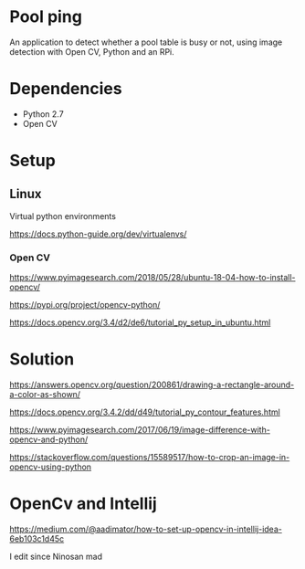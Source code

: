 # Pool ping

An application to detect whether a pool table is busy or not, using image detection with Open CV, Python and an RPi.

# Dependencies

- Python 2.7
- Open CV

# Setup

## Linux

Virtual python environments

<https://docs.python-guide.org/dev/virtualenvs/>

### Open CV

<https://www.pyimagesearch.com/2018/05/28/ubuntu-18-04-how-to-install-opencv/>


<https://pypi.org/project/opencv-python/>

<https://docs.opencv.org/3.4/d2/de6/tutorial_py_setup_in_ubuntu.html>


# Solution

<https://answers.opencv.org/question/200861/drawing-a-rectangle-around-a-color-as-shown/>

<https://docs.opencv.org/3.4.2/dd/d49/tutorial_py_contour_features.html>

<https://www.pyimagesearch.com/2017/06/19/image-difference-with-opencv-and-python/>

<https://stackoverflow.com/questions/15589517/how-to-crop-an-image-in-opencv-using-python>

# OpenCv and Intellij

<https://medium.com/@aadimator/how-to-set-up-opencv-in-intellij-idea-6eb103c1d45c>

I edit since Ninosan mad
